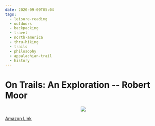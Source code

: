 ```yaml
---
date: 2020-09-09T05:04
tags: 
  - leisure-reading
  - outdoors
  - backpacking
  - travel
  - north-america
  - thru-hiking
  - trails
  - philosophy
  - appalachian-trail
  - history
---
```


# On Trails: An Exploration -- Robert Moor


<p align="center">
  <a href="https://www.amazon.com/Trails-Exploration-Robert-Moor/dp/1476739234/ref=as_li_ss_il?dchild=1&keywords=on+trails&qid=1599653010&sr=8-1&linkCode=li2&tag=lennytruong-20&linkId=fb4c0b27fe8daa54036bb9fcc1fde2db&language=en_US" target="_blank"><img border="0" src="https://m.media-amazon.com/images/I/41ztgixfRgL._SL160_.jpg" ></a><img src="https://ir-na.amazon-adsystem.com/e/ir?t=lennytruong-20&language=en_US&l=li2&o=1&a=1476739234" width="1" height="1" border="0" alt="" style="border:none !important; margin:0px !important;" />

  [Amazon Link](https://www.amazon.com/Trails-Exploration-Robert-Moor/dp/1476739234/ref=as_li_ss_tl?dchild=1&keywords=on+trails&qid=1599653010&sr=8-1&linkCode=ll1&tag=lennytruong-20&linkId=2fccc9aa327df64982aa0b229cffd8c3&language=en_US)
</p>
